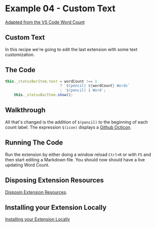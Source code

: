 # Example 04 - Custom Text

[Adapted from the VS Code Word Count](https://code.visualstudio.com/docs/extensions/example-word-count)

## Custom Text

In this recipe we're going to edit the last extension with some text
customization.

## The Code

```typescript
this._statusBarItem.text = wordCount !== 1
                         ? `$(pencil) ${wordCount} Words`
                         : '$(pencil) 1 Word';
    this._statusBarItem.show();
```

## Walkthrough

All that's changed is the addition of `$(pencil)` to the beginning of each count
label. The expression `$(icon)` displays a
[Github Octicon](https://octicons.github.com/).


## Running The Code

Run the extension by either doing a window reload `Ctrl+R` or with `F5` and
then start editing a Markdown file. You should now should have a live updating
Word Count.

## Disposing Extension Resources

[Disposin Extension Resources](https://code.visualstudio.com/docs/extensions/example-word-count#_disposing-extension-resources).

## Installing your Extension Locally

[Installing your Extension Locally](https://code.visualstudio.com/docs/extensions/example-word-count#_installing-your-extension-locally)
